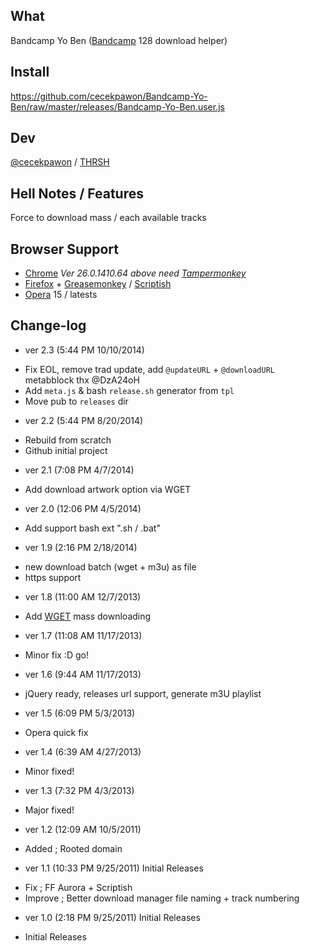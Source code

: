 ## What

Bandcamp Yo Ben ([Bandcamp](http://Bandcamp.com) 128 download helper)

## Install
https://github.com/cecekpawon/Bandcamp-Yo-Ben/raw/master/releases/Bandcamp-Yo-Ben.user.js

## Dev

[@cecekpawon](https://twitter.com/cecekpawon) / [THRSH](http://blog.thrsh.net)

## Hell Notes / Features

Force to download mass / each available tracks

## Browser Support

- [Chrome](https://www.google.com/chrome/) *Ver 26.0.1410.64 above need [Tampermonkey](https://chrome.google.com/webstore/detail/tampermonkey/dhdgffkkebhmkfjojejmpbldmpobfkfo)*
- [Firefox](https://www.mozilla.org/firefox) + [Greasemonkey](https://addons.mozilla.org/en-US/firefox/addon/greasemonkey/) / [Scriptish](https://addons.mozilla.org/en-US/firefox/addon/scriptish/)
- [Opera](http://www.opera.com/) 15  / latests

## Change-log

- ver 2.3 (5:44 PM 10/10/2014)
 + Fix EOL, remove trad update, add `@updateURL` + `@downloadURL` metabblock thx @DzA24oH
 + Add `meta.js` & bash `release.sh` generator from `tpl`
 + Move pub to `releases` dir
- ver 2.2 (5:44 PM 8/20/2014)
 + Rebuild from scratch
 + Github initial project
- ver 2.1 (7:08 PM 4/7/2014)
 + Add download artwork option via WGET
- ver 2.0 (12:06 PM 4/5/2014)
 + Add support bash ext ".sh / .bat"
- ver 1.9 (2:16 PM 2/18/2014)
 + new download batch (wget + m3u) as file
 + https support
- ver 1.8 (11:00 AM 12/7/2013)
 + Add [WGET](http://www.gnu.org/software/wget/) mass downloading
- ver 1.7 (11:08 AM 11/17/2013)
 + Minor fix :D go!
- ver 1.6 (9:44 AM 11/17/2013)
 + jQuery ready, releases url support, generate m3U playlist
- ver 1.5 (6:09 PM 5/3/2013)
 + Opera quick fix
- ver 1.4 (6:39 AM 4/27/2013)
 + Minor fixed!
- ver 1.3 (7:32 PM 4/3/2013)
 + Major fixed!
- ver 1.2 (12:09 AM 10/5/2011)
 + Added ; Rooted domain
- ver 1.1 (10:33 PM 9/25/2011) Initial Releases
 + Fix ; FF Aurora + Scriptish
 + Improve ; Better download manager file naming + track numbering
- ver 1.0 (2:18 PM 9/25/2011) Initial Releases
 + Initial Releases
